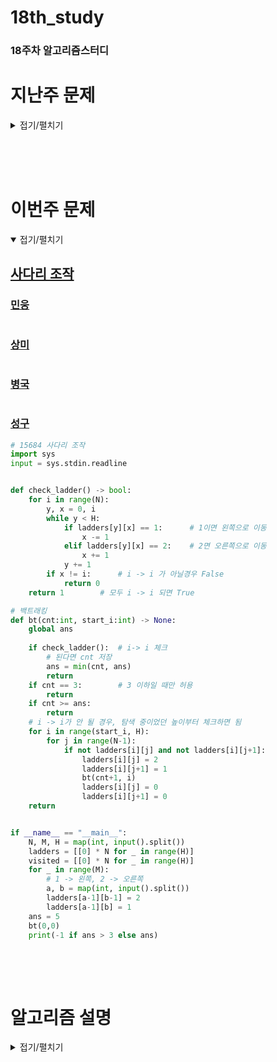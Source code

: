 # 18th_study

### 18주차 알고리즘스터디

# 지난주 문제

<details>
<summary>접기/펼치기</summary>
<div markdown="1">

## [문자의 빈도](https://www.codetree.ai/problems/frequency-of-characters/description)

### [민웅](<./문자의 빈도/민웅.py>)

```py


```

### [상미](<./문자의 빈도/상미.py>)

```py

```

### [병국](<./문자의 빈도/병국.py>)

```py

```

### [성구](./문자의%빈도/성구.py)

```py
import sys
from collections import defaultdict
input = sys.stdin.readline


def solution(n:int, strs:list) -> None:
    for s in strs:
        cnts = defaultdict(int)
        for i in s:
            cnts[i] += 1
        cnt = sorted(cnts.keys(), key=lambda x: cnts[x], reverse=1)
        tmp = cnts[cnt[0]]
        aa = 0
        for c in cnt:
            if cnts[c] != tmp:
                break
            aa += 1
        if aa > 1:
            print("?")
        else:
            print(cnt[0])
        
    return



if __name__ == "__main__":
    n = int(input())
    strs = [input().strip() for _ in range(n)]
    solution(n, strs)
```

<br/><br/>

## [코드트리 마트](https://www.codetree.ai/problems/codetree-market/description)

### [민웅](./코드트리%마트/민웅.py)

```py

```

### [상미](./코드트리%마트/상미.py)

```py


```

### [병국](./코드트리%마트/병국.py)

```py

```

### [성구](./코드트리%마트/성구.py)

```py
import sys, heapq
input = sys.stdin.readline


def solution(N:int, K:int, wait:list) -> list:
    sequence = [0] * N
    que = []
    now, last = 0, 0
    heapq.heappush(que, (-wait[0][2], wait[0][1], wait[0][0]))
    time = wait[0][1]
    while que:
        weight, t, idx = heapq.heappop(que)
        sequence[now] = idx
        now += 1
        time += K
        for w in range(last+1, N):
            if wait[w][1] <= time:
                heapq.heappush(que, (-wait[w][2], wait[w][1], wait[w][0]))
                last = w
            else:
                break
    return sequence


if __name__ == "__main__":
    N, K = map(int, input().split())
    wait = []
    for idx in range(N):
        t, s = map(int, input().split())
        wait.append((idx+1, t, s))
    wait.sort(key=lambda x:(x[1],-x[2]))
    ans = solution(N, K, wait)
    print(" ".join(list(map(str, ans))))
```

<br>

## [기차 놀이](https://www.codetree.ai/problems/train-game/description)

### [민웅](<./기차 놀이/민웅.py>)

```py


```

### [상미](<./기차 놀이/상미.py>)

```py

```

### [병국](<./기차 놀이/병국.py>)

```py

```

### [성구](./기차%놀이/성구.py)

```py

```

<br/><br/>

</div>




</details>

</br></br></br>

# 이번주 문제

<details open>
<summary>접기/펼치기</summary>
<div markdown="1">

## [사다리 조작](https://www.acmicpc.net/problem/15684)

### [민웅](<./사다리 조작/민웅.py>)

```py
```

### [상미](<./사다리 조작/상미.py>)

```py

```

### [병국](<./사다리 조작/병국.py>)

```py

```

### [성구](<./사다리 조작/성구.py>)

```py
# 15684 사다리 조작
import sys
input = sys.stdin.readline


def check_ladder() -> bool:
    for i in range(N):
        y, x = 0, i
        while y < H:
            if ladders[y][x] == 1:      # 1이면 왼쪽으로 이동
                x -= 1
            elif ladders[y][x] == 2:    # 2면 오른쪽으로 이동
                x += 1
            y += 1
        if x != i:      # i -> i 가 아닐경우 False
            return 0       
    return 1        # 모두 i -> i 되면 True

# 백트래킹
def bt(cnt:int, start_i:int) -> None:
    global ans
    
    if check_ladder():  # i-> i 체크
        # 된다면 cnt 저장
        ans = min(cnt, ans)
        return
    if cnt == 3:        # 3 이하일 때만 허용
        return 
    if cnt >= ans:
        return
    # i -> i가 안 될 경우, 탐색 중이었던 높이부터 체크하면 됨
    for i in range(start_i, H):
        for j in range(N-1):
            if not ladders[i][j] and not ladders[i][j+1]:
                ladders[i][j] = 2
                ladders[i][j+1] = 1
                bt(cnt+1, i)
                ladders[i][j] = 0
                ladders[i][j+1] = 0
    return


if __name__ == "__main__":
    N, M, H = map(int, input().split())
    ladders = [[0] * N for _ in range(H)]
    visited = [[0] * N for _ in range(H)]
    for _ in range(M):
        # 1 -> 왼쪽, 2 -> 오른쪽
        a, b = map(int, input().split())
        ladders[a-1][b-1] = 2
        ladders[a-1][b] = 1
    ans = 5
    bt(0,0)
    print(-1 if ans > 3 else ans)
        
```

</div>
</details>
<br><br>

# 알고리즘 설명

<details>
<summary>접기/펼치기</summary>

## 용어 정리

### Spanning Tree (신장 트리)

- **정의**: 주어진 그래프의 모든 정점을 포함하면서 사이클이 없는 부분 그래프.
- **중요성**: 신장 트리를 통해 그래프의 구조를 단순화시키고, 필요한 정보만을 추출하기 위함
- **속성**:
  - 원래 그래프의 모든 정점을 포함해야한다.
  - 정확히 (정점 수 - 1)개의 간선을 가져야한다.
  - 사이클을 형성하지 않는다.

### Minimum Spanning Tree (최소 신장 트리)

![MST](./images/mst.png)

- **정의**: 가능한 신장 트리(Spanning Tree) 중에서 간선의 가중치 합이 최소인 신장 트리.
- **중요성**: 최소 비용 문제를 해결하는 데 사용되며 주로 **네트워크 설계**, **도로 건설**, **전력망 구축** 등 다양한 분야에서 응용가능
- **대표알고리즘 예**: [Kruskal 알고리즘](#Kruskal-알고리즘), [Prim 알고리즘](#prim-알고리즘).
- **속성**:
  - 모든 정점을 포함하면서 최소한의 비용으로 연결합니다.
  - 가중치가 가장 낮은 간선부터 선택하여 구성한다.(그리디 방법).

## 대표 알고리즘

### Kruskal 알고리즘

- **탐색 방법**: 가장 가벼운 가중치의 간선부터 선택하여 MST를 찾는 알고리즘.
- **구현 방법**
  1. 간선 정렬 및 정점 초기화
  2. 간선 선택 후 정점 병합
  3. n-1개의 간선이 선택될 때까지(모든 정점이 선택될 때까지) 2번단계 반복

```py
# 구현

# 주어진 노드의 루트노드 반환
# 부모노드를 찾아가며, 루트노드(자기 자신을 가리키고있는 노드)를 찾음
def findset(node):
    while parent[node] != node:
        node = parent[node]
    return node

# x, y 노드를 같은 그룹으로 병합
def union(x, y):
    parent[findset(y)] = findset(x)

def kruskal(graph, V):
    # 그래프의 간선을 가중치에 따라 오름차순으로 정렬
    graph.sort(key=lambda x: x[2])

    # 각 정점에 대한 부모 초기화
    parent = [i for i in range(V+1)]

    mst = []
    total_cost = 0

    for edge in graph:
        u, v, weight = edge
        # 사이클이 형성되지 않는 경우에만 간선 선택
        if findset(u) != findset(v):
            union(u, v)
            mst.append(edge)
            total_cost += weight

    return mst, total_cost

graph = []
for _ in range(M):
    s, g, w = map(int, input().split())
    graph.append([s, g, w])

kruskal(graph, V)

```

### Prim 알고리즘

- **탐색 방법**: 시작 정점에서부터 점차 그래프를 확장해 나가며 MST를 찾는 알고리즘.
- **구현 방법**
  1. 임의의 시작정점 선택 후 간선그룹 생성(heapq)
  2. 간선 선택 - MST 집합에 속한 정점과 속하지 않은 정점을 연결하는 간선 중 최소가중치 간선을 선택함.
  3. 추가된 정점에 연결된 새로운 간선 추가 및 2번 과정 반복
  4. 큐가 비거나 모든정점이 MST에 포함되면 종료

```py
# 구현
import heapq

def prim(graph, start, V):
    visited = [0] * (V+1)
    min_heap = [(0, start)]  # (가중치, 정점)
    total_cost = 0

    while min_heap:
        weight, u = heapq.heappop(min_heap)
        if not visited[u]:
            visited[u] = 1
            total_cost += weight
            for v, w in graph[u]:
                if not visited[v]:
                    heapq.heappush(min_heap, (w, v))

    return total_cost

graph = [[] for _ in range(V+1)]
# 그래프에 정점 별 간선정보 (u, v, w) 추가
cost = prim(graph, 1, V)

```

## Kruskal vs Prim (https://8iggy.tistory.com/160)

- 희소 그래프: 정점들 사이에 간선이 상대적으로 적게 존재하는 그래프. 예를 들어, 정점의 수에 비해 간선의 수가 훨씬 적은 경우.

- 밀집 그래프: 정점들 사이에 많은 수의 간선이 존재하는 그래프. 거의 모든 정점 쌍 사이에 간선이 존재하는 경우.

### Kruskal

-> 간선의 수가 적은 희소 그래프에 적합. 연결 요소 파악에 유용.

장점:

- 구현이 간단하고 메모리 사용이 효율적.
- 간선의 수가 적을수록 더 효과적.

단점:

- 간선의 수가 많은 밀집 그래프에서는 비효율적.
- 모든 간선을 정렬해야 하므로 초기에 시간이 소요됨.

### Prim

-> 간선의 수가 많은 밀집 그래프에 적합. 작은 그래프에서 빠른 성능.

장점:

- 밀집 그래프에서 효율적.
- 최소 힙을 사용하여 동적으로 간선 선택 가능.

단점:

- 메모리 사용량이 더 많음.
- 정점의 수가 많을수록 성능 저하 가능성 있음.

</details>

